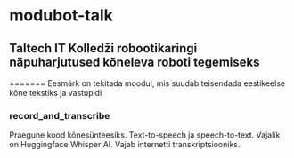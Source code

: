 # modubot-talk
## Taltech IT Kolledži robootikaringi näpuharjutused kõneleva roboti tegemiseks
=======
Eesmärk on tekitada moodul, mis suudab teisendada eestikeelse kõne tekstiks ja vastupidi

### record_and_transcribe
Praegune kood kõnesünteesiks. Text-to-speech ja speech-to-text. Vajalik on Huggingface Whisper AI. Vajab internetti transkriptsiooniks.
